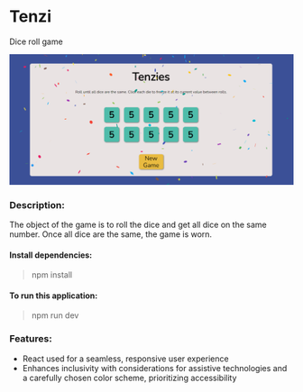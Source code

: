 # Tenzi

Dice roll game


![Tenzi:](https://github.com/zerrynlh/Tenzie/blob/main/src/styles/tenzie1.png)

### Description:
The object of the game is to roll the dice and get all dice on the same number. Once all dice are the same, the game is worn.

#### Install dependencies:
>npm install

#### To run this application:
>npm run dev

### Features:
- React used for a seamless, responsive user experience
- Enhances inclusivity with considerations for assistive technologies and a carefully chosen color scheme, prioritizing accessibility
